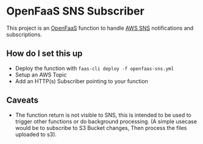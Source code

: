 # OpenFaaS SNS Subscriber

This project is an [OpenFaaS](http://openfaas.com) function to handle [AWS SNS](https://aws.amazon.com/sns/)
notifications and subscriptions.

## How do I set this up

- Deploy the function with `faas-cli deploy -f openfaas-sns.yml`
- Setup an AWS Topic
- Add an HTTP(s) Subscriber pointing to your function

## Caveats

- The function return is not visible to SNS, this is intended to be used to trigger other
functions or do background processing. (A simple usecase would be to subscribe to
 S3 Bucket changes, Then process the files uploaded to s3).
